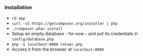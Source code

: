 ### Installation
- ```cd app```
- ```curl -sS https://getcomposer.org/installer | php```
- ```./composer.phar install```
- Setup an empty database - for now - and put its credentials in ```config/database.php```
- ```php -S localhost:8080 rotuer.php```
- Access it from the browser at ```localhost:8080```
